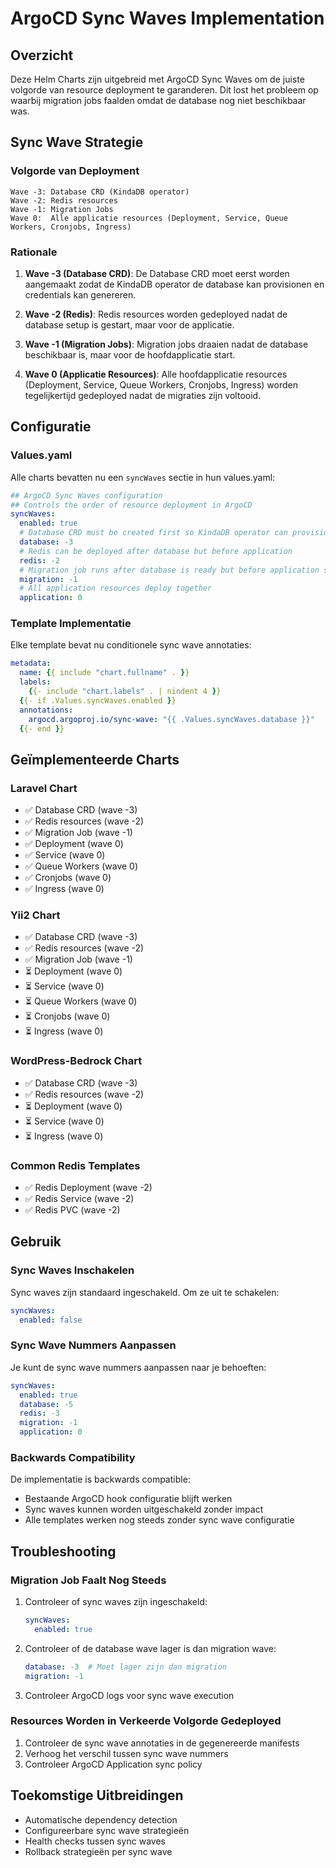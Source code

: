 # ArgoCD Sync Waves Implementation

## Overzicht

Deze Helm Charts zijn uitgebreid met ArgoCD Sync Waves om de juiste volgorde van resource deployment te garanderen. Dit lost het probleem op waarbij migration jobs faalden omdat de database nog niet beschikbaar was.

## Sync Wave Strategie

### Volgorde van Deployment

```
Wave -3: Database CRD (KindaDB operator)
Wave -2: Redis resources
Wave -1: Migration Jobs
Wave 0:  Alle applicatie resources (Deployment, Service, Queue Workers, Cronjobs, Ingress)
```

### Rationale

1. **Wave -3 (Database CRD)**: De Database CRD moet eerst worden aangemaakt zodat de KindaDB operator de database kan provisionen en credentials kan genereren.

2. **Wave -2 (Redis)**: Redis resources worden gedeployed nadat de database setup is gestart, maar voor de applicatie.

3. **Wave -1 (Migration Jobs)**: Migration jobs draaien nadat de database beschikbaar is, maar voor de hoofdapplicatie start.

4. **Wave 0 (Applicatie Resources)**: Alle hoofdapplicatie resources (Deployment, Service, Queue Workers, Cronjobs, Ingress) worden tegelijkertijd gedeployed nadat de migraties zijn voltooid.

## Configuratie

### Values.yaml

Alle charts bevatten nu een `syncWaves` sectie in hun values.yaml:

```yaml
## ArgoCD Sync Waves configuration
## Controls the order of resource deployment in ArgoCD
syncWaves:
  enabled: true
  # Database CRD must be created first so KindaDB operator can provision database
  database: -3
  # Redis can be deployed after database but before application
  redis: -2
  # Migration job runs after database is ready but before application starts
  migration: -1
  # All application resources deploy together
  application: 0
```

### Template Implementatie

Elke template bevat nu conditionele sync wave annotaties:

```yaml
metadata:
  name: {{ include "chart.fullname" . }}
  labels:
    {{- include "chart.labels" . | nindent 4 }}
  {{- if .Values.syncWaves.enabled }}
  annotations:
    argocd.argoproj.io/sync-wave: "{{ .Values.syncWaves.database }}"
  {{- end }}
```

## Geïmplementeerde Charts

### Laravel Chart
- ✅ Database CRD (wave -3)
- ✅ Redis resources (wave -2)
- ✅ Migration Job (wave -1)
- ✅ Deployment (wave 0)
- ✅ Service (wave 0)
- ✅ Queue Workers (wave 0)
- ✅ Cronjobs (wave 0)
- ✅ Ingress (wave 0)

### Yii2 Chart
- ✅ Database CRD (wave -3)
- ✅ Redis resources (wave -2)
- ✅ Migration Job (wave -1)
- ⏳ Deployment (wave 0)
- ⏳ Service (wave 0)
- ⏳ Queue Workers (wave 0)
- ⏳ Cronjobs (wave 0)
- ⏳ Ingress (wave 0)

### WordPress-Bedrock Chart
- ✅ Database CRD (wave -3)
- ✅ Redis resources (wave -2)
- ⏳ Deployment (wave 0)
- ⏳ Service (wave 0)
- ⏳ Ingress (wave 0)

### Common Redis Templates
- ✅ Redis Deployment (wave -2)
- ✅ Redis Service (wave -2)
- ✅ Redis PVC (wave -2)

## Gebruik

### Sync Waves Inschakelen

Sync waves zijn standaard ingeschakeld. Om ze uit te schakelen:

```yaml
syncWaves:
  enabled: false
```

### Sync Wave Nummers Aanpassen

Je kunt de sync wave nummers aanpassen naar je behoeften:

```yaml
syncWaves:
  enabled: true
  database: -5
  redis: -3
  migration: -1
  application: 0
```

### Backwards Compatibility

De implementatie is backwards compatible:
- Bestaande ArgoCD hook configuratie blijft werken
- Sync waves kunnen worden uitgeschakeld zonder impact
- Alle templates werken nog steeds zonder sync wave configuratie

## Troubleshooting

### Migration Job Faalt Nog Steeds

1. Controleer of sync waves zijn ingeschakeld:
   ```yaml
   syncWaves:
     enabled: true
   ```

2. Controleer of de database wave lager is dan migration wave:
   ```yaml
   database: -3  # Moet lager zijn dan migration
   migration: -1
   ```

3. Controleer ArgoCD logs voor sync wave execution

### Resources Worden in Verkeerde Volgorde Gedeployed

1. Controleer de sync wave annotaties in de gegenereerde manifests
2. Verhoog het verschil tussen sync wave nummers
3. Controleer ArgoCD Application sync policy

## Toekomstige Uitbreidingen

- Automatische dependency detection
- Configureerbare sync wave strategieën
- Health checks tussen sync waves
- Rollback strategieën per sync wave